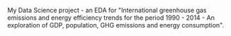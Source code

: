 My Data Science project - an EDA for "International greenhouse gas emissions and energy efficiency trends for the period 1990 - 2014 - An exploration of GDP, population, GHG emissions and energy consumption".


